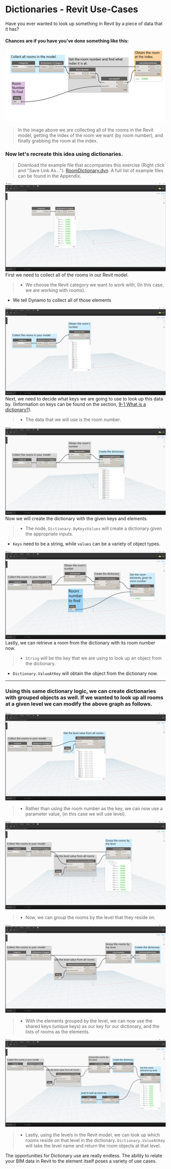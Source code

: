# Dictionaries - Revit Use-Cases

Have you ever wanted to look up something in Revit by a piece of data that it has?
#### Chances are if you have you've done something like this:


![IMAGE](images/9-4/9-4_roomLookupByIndex.png)
>In the image above we are collecting all of the rooms in the Revit model, getting the index of the room we want (by room number), and finally grabbing the room at the index.

### Now let's recreate this idea using dictionaries.

> Download the example file that accompanies this exercise \(Right click and "Save Link As..."\): [RoomDictionary.dyn](datasets/9-4_roomDictionary.dyn). A full list of example files can be found in the Appendix.

![IMAGE](images/9-4/9-4_roomDictionary-01.png)
First we need to collect all of the rooms in our Revit model.
>* We choose the Revit category we want to work with, (In this case, we are working with rooms).
* We tell Dynamo to collect all of those elements

![IMAGE](images/9-4/9-4_roomDictionary-02.png)
Next, we need to decide what keys we are going to use to look up this data by. (Information on keys can be found on the section, [9-1 What is a dictionary?](9-1_What-is-a-dictionary,md)).
>* The data that we will use is the room number.


![IMAGE](images/9-4/9-4_roomDictionary-03.png)
Now we will create the dictionary with the given keys and elements.
>* The node, `Dictionary.ByKeysValues` will create a dictionary given the appropriate inputs.
* `Keys` need to be a string, while `values` can be a variety of object types.

![IMAGE](images/9-4/9-4_roomDictionary-04.png)
Lastly, we can retrieve a room from the dictionary with its room number now.
>* `String` will be the key that we are using to look up an object from the dictionary.
* `Dictionary.ValueAtKey` will obtain the object from the dictionary now.

---

### Using this same dictionary logic, we can create dictionaries with grouped objects as well. If we wanted to look up all rooms at a given level we can modify the above graph as follows.

![IMAGE](images/9-4/9-4_roomDictionary-05.png)
>* Rather than using the room number as the key, we can now use a parameter value, (in this case we will use level).

![IMAGE](images/9-4/9-4_roomDictionary-06.png)
>* Now, we can group the rooms by the level that they reside on.

![IMAGE](images/9-4/9-4_roomDictionary-07.png)
>* With the elements grouped by the level, we can now use the shared keys (unique keys) as our key for our dictionary, and the lists of rooms as the elements.

![IMAGE](images/9-4/9-4_roomDictionary-08.png)
>* Lastly, using the levels in the Revit model, we can look up which rooms reside on that level in the dictionary. `Dictionary.ValueAtKey` will take the level name and return the room objects at that level.


The opportunities for Dictionary use are really endless. The ability to relate your BIM data in Revit to the element itself poses a variety of use cases.
